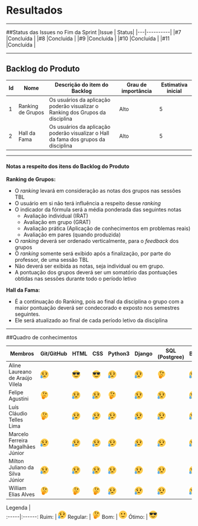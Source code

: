 # Resultados

***

##Status das Issues no Fim da Sprint
|Issue 	| Status|
|---|----------|
|#7 |Concluída |
|#8 |Concluída |
|#9 |Concluída |
|#10 |Concluída |
|#11 |Concluída |

***

## Backlog do Produto

| Id | Nome              | Descrição do item do Backlog | Grau de importância | Estimativa inicial |
|----|----|----|----|----|
| 1  | Ranking de Grupos | Os usuários da aplicação poderão visualizar o Ranking dos Grupos da disciplina   | Alto  | 5  |
| 2  | Hall da Fama      | Os usuários da aplicação poderão visualizar o Hall da fama dos grupos da disciplina  | Alto  | 5  |

***

#### Notas a respeito dos itens do Backlog do Produto

**Ranking de Grupos:**

- O _ranking_ levará em consideração as notas dos grupos nas sessões TBL  
- O usuário em si não terá influência a respeito desse _ranking_
- O indicador da fórmula será a média ponderada das seguintes notas
	- Avaliação individual (IRAT)
	- Avaliação em grupo (GRAT)
	- Avaliação prática (Aplicação de conhecimentos em problemas reais)
	- Avaliação em pares (quando produzida)
- O _ranking_ deverá ser ordenado verticalmente,  para o _feedback_ dos grupos
- O _ranking_ somente será exibido após a finalização, por parte do professor, de uma sessão TBL
- Não deverá ser exibida as notas, seja individual ou em grupo.
- A pontuação dos grupos deverá ser um somatório das pontuações obtidas nas sessões durante todo o período letivo

**Hall da Fama:**

- É a continuação do Ranking, pois ao final da disciplina o grupo com a maior pontuação deverá ser condecorado e exposto nos semestres seguintes.
- Ele será atualizado ao final de cada período letivo da disciplina

***

##Quadro de conhecimentos

Membros | Git/GitHub | HTML | CSS | Python3 | Django | SQL (Postgree) | Bootstrap
------- | --- | ---- | --- | -------- | ------ | -------------- | ---------
Aline Laureano de Araújo Vilela   | ![Ruim](../../img/sad.png) | ![Ótimo](../../img/cool.png) | ![Ótimo](../../img/cool.png) | ![Ruim](../../img/sad.png) | ![Ruim](../../img/sad.png) | ![Bom](../../img/thinking.png) | ![Ruim](../../img/sad.png)
Felipe Agustini | ![Bom](../../img/thinking.png) | ![Ruim](../../img/sad.png)  | ![Ruim](../../img/sad.png) | ![Bom](../../img/thinking.png) | ![Ruim](../../img/sad.png) | ![Ruim](../../img/sad.png) | ![Ruim](../../img/sad.png)
Luís Cláudio Telles Lima | ![Bom](../../img/thinking.png) | ![Ruim](../../img/sad.png)  | ![Ruim](../../img/sad.png)  | ![Ruim](../../img/sad.png) | ![Ruim](../../img/sad.png) | ![Ruim](../../img/sad.png) | ![Ruim](../../img/sad.png)
Marcelo Ferreira Magalhães Júnior | ![Ruim](../../img/sad.png)  | ![Ruim](../../img/sad.png)  | ![Ruim](../../img/sad.png)  | ![Ruim](../../img/sad.png)  | ![Ruim](../../img/sad.png) | ![Ruim](../../img/sad.png) | ![Ruim](../../img/sad.png)
Milton Juliano da Silva Júnior | ![Ruim](../../img/sad.png)  | ![Ruim](../../img/sad.png)  | ![Ruim](../../img/sad.png)  | ![Ruim](../../img/sad.png)  | ![Ruim](../../img/sad.png) | ![Ruim](../../img/sad.png) | ![Ruim](../../img/sad.png)
William Elias Alves | ![Bom](../../img/thinking.png) | ![Bom](../../img/thinking.png) | ![Bom](../../img/thinking.png) | ![Ruim](../../img/sad.png)  | ![Ruim](../../img/sad.png) | ![Ruim](../../img/sad.png) | ![Ruim](../../img/sad.png)

Legenda |  
:-----|:------:
 Ruim: | ![Ruim](../../img/sad.png)
 Regular: | ![Regular](../../img/thinking.png) 
 Bom: | ![Bom](../../img/happy.png)
 Ótimo: | ![Ótimo](../../img/cool.png)